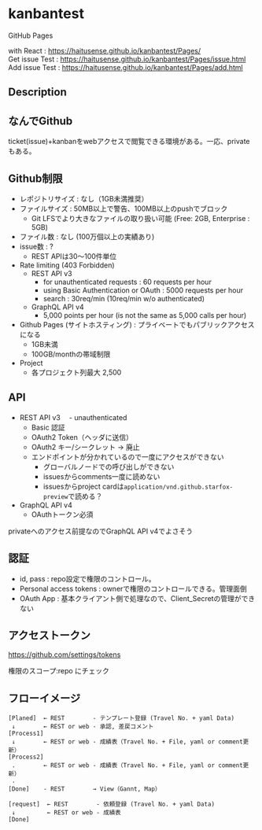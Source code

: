 # kanbantest

GitHub Pages  
  
with React : <https://haitusense.github.io/kanbantest/Pages/>  
Get issue Test : <https://haitusense.github.io/kanbantest/Pages/issue.html>  
Add issue Test : <https://haitusense.github.io/kanbantest/Pages/add.html>  

## Description

## なんでGithub

ticket(issue)+kanbanをwebアクセスで閲覧できる環境がある。一応、privateもある。

## Github制限

- レポジトリサイズ : なし（1GB未満推奨）
- ファイルサイズ : 50MB以上で警告、100MB以上のpushでブロック
  - Git LFSでより大きなファイルの取り扱い可能 (Free: 2GB, Enterprise : 5GB)
- ファイル数 : なし (100万個以上の実績あり)
- issue数 : ?
  - REST APIは30～100件単位
- Rate limiting (403 Forbidden)
  - REST API v3
    - for unauthenticated requests : 60 requests per hour
    - using Basic Authentication or OAuth : 5000 requests per hour
    - search : 30req/min (10req/min w/o authenticated)
  - GraphQL API v4
    - 5,000 points per hour (is not the same as 5,000 calls per hour)
- Github Pages (サイトホスティング) : プライベートでもパブリックアクセスになる
  - 1GB未満
  - 100GB/monthの帯域制限
- Project
  - 各プロジェクト列最大 2,500

## API

- REST API v3
　- unauthenticated
  - Basic 認証
  - OAuth2 Token（ヘッダに送信）
  - OAuth2 キー/シークレット -> 廃止
  - エンドポイントが分かれているので一度にアクセスができない
    - グローバルノードでの呼び出しができない
    - issuesからcomments一度に読めない
    - issuesからproject cardは```application/vnd.github.starfox-preview```で読める？
- GraphQL API v4
  - OAuthトークン必須
  
privateへのアクセス前提なのでGraphQL API v4でよさそう

## 認証

- id, pass : repo設定で権限のコントロール。
- Personal access tokens : ownerで権限のコントロールできる。管理面倒
- OAuth App : 基本クライアント側で処理なので、Client_Secretの管理ができない

## アクセストークン

<https://github.com/settings/tokens>

権限のスコープ:repo にチェック

## フローイメージ

```
[Planed]  ← REST        - テンプレート登録 (Travel No. + yaml Data)
 ↓        ← REST or web - 承認, 差戻コメント
[Process1]
 ↓        ← REST or web - 成績表（Travel No. + File, yaml or comment更新） 
[Process2]
 .        ← REST or web - 成績表（Travel No. + File, yaml or comment更新） 
 .
[Done]    - REST        → View（Gannt, Map） 

[request]  ← REST        - 依頼登録 (Travel No. + yaml Data)
 ↓         ← REST or web - 成績表
[Done]
```
